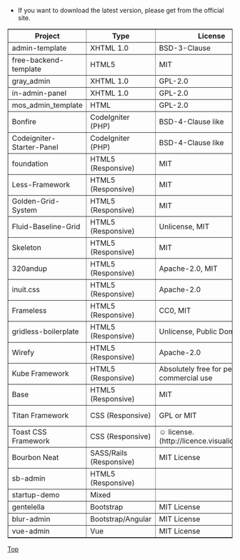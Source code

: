 <a name="Top"></a>

* If you want to download the latest version, please get from the official site.

<table border="1" cellpadding="6">
<thead>
<tr>
    <th>Project</th>
    <th>Type</th>
    <th>License</th>
    <th>URL</th>
</tr>
</thead>
<tbody>
<tr>
    <td>admin-template</td>
    <td>XHTML 1.0</td>
    <td>BSD-3-Clause</td>
    <td>https://github.com/ThePixelDeveloper/admin-template</td>
</tr>
<tr>
    <td>free-backend-template</td>
    <td>HTML5</td>
    <td>MIT</td>
    <td>https://github.com/jaceju/free-backend-template</td>
</tr>
<tr>
    <td>gray_admin</td>
    <td>XHTML 1.0</td>
    <td>GPL-2.0</td>
    <td>http://visztpeter.me/grayadmin/</td>
</tr>
<tr>
    <td>in-admin-panel</td>
    <td>XHTML 1.0</td>
    <td>GPL-2.0</td>
    <td>http://indeziner.com/freecsstemplates/in-admin-panel</td>
</tr>
<tr>
    <td>mos_admin_template</td>
    <td>HTML</td>
    <td>GPL-2.0</td>
    <td>http://arirusmanto.com/free-mos-admin-css-template</td>
</tr>
<tr>
    <td>Bonfire</td>
    <td>CodeIgniter (PHP)</td>
    <td>BSD-4-Clause like</td>
    <td>https://github.com/ci-bonfire/Bonfire</td>
</tr>
<tr>
    <td>Codeigniter-Starter-Panel</td>
    <td>CodeIgniter (PHP)</td>
    <td>BSD-4-Clause like</td>
    <td>https://github.com/freyk/Codeigniter-Starter-Panel</td>
</tr>
<tr>
    <td>foundation</td>
    <td>HTML5 (Responsive)</td>
    <td>MIT</td>
    <td>https://github.com/zurb/foundation</td>
</tr>
<tr>
    <td>Less-Framework</td>
    <td>HTML5 (Responsive)</td>
    <td>MIT</td>
    <td>https://github.com/jonikorpi/Less-Framework</td>
</tr>
<tr>
    <td>Golden-Grid-System</td>
    <td>HTML5 (Responsive)</td>
    <td>MIT</td>
    <td>https://github.com/jonikorpi/Golden-Grid-System</td>
</tr>
<tr>
    <td>Fluid-Baseline-Grid</td>
    <td>HTML5 (Responsive)</td>
    <td>Unlicense, MIT</td>
    <td>https://github.com/thedayhascome/Fluid-Baseline-Grid</td>
</tr>
<tr>
    <td>Skeleton</td>
    <td>HTML5 (Responsive)</td>
    <td>MIT</td>
    <td>https://github.com/dhgamache/Skeleton</td>
</tr>
<tr>
    <td>320andup</td>
    <td>HTML5 (Responsive)</td>
    <td>Apache-2.0, MIT</td>
    <td>https://github.com/malarkey/320andup</td>
</tr>
<tr>
    <td>inuit.css</td>
    <td>HTML5 (Responsive)</td>
    <td>Apache-2.0</td>
    <td>https://github.com/csswizardry/inuit.css</td>
</tr>
<tr>
    <td>Frameless</td>
    <td>HTML5 (Responsive)</td>
    <td>CC0, MIT</td>
    <td>https://github.com/jonikorpi/Frameless</td>
</tr>
<tr>
    <td>gridless-boilerplate</td>
    <td>HTML5 (Responsive)</td>
    <td>Unlicense, Public Domain, MIT</td>
    <td>https://github.com/thatcoolguy/gridless-boilerplate.git</td>
</tr>
<tr>
    <td>Wirefy</td>
    <td>HTML5 (Responsive)</td>
    <td>Apache-2.0</td>
    <td>https://github.com/cjdsie/wirefy</td>
</tr>
<tr>
    <td>Kube Framework</td>
    <td>HTML5 (Responsive)</td>
    <td>Absolutely free for personal or commercial use</td>
    <td>http://imperavi.com/kube/</td>
</tr>
<tr>
    <td>Base</td>
    <td>HTML5 (Responsive)</td>
    <td>MIT</td>
    <td>https://github.com/matthewhartman/base</td>
</tr>
<tr>
    <td>Titan Framework</td>
    <td>CSS (Responsive)</td>
    <td>GPL or MIT</td>
    <td>http://titanthemes.com/titan-framework-a-css-framework-for-responsive-web-designs</td>
</tr>
<tr>
    <td>Toast CSS Framework</td>
    <td>CSS (Responsive)</td>
    <td>☺ license. (http://licence.visualidiot.com/)</td>
    <td>https://github.com/daneden/Toast</td>
</tr>
<tr>
    <td>Bourbon Neat</td>
    <td>SASS/Rails (Responsive)</td>
    <td>MIT License</td>
    <td>https://github.com/thoughtbot/neat</td>
</tr>
<tr>
    <td>sb-admin</td>
    <td>HTML5 (Responsive)</td>
    <td></td>
    <td>https://github.com/IronSummitMedia/startbootstrap/tree/master/templates</td>
</tr>
<tr>
    <td>startup-demo</td>
    <td>Mixed</td>
    <td></td>
    <td>https://github.com/designmodo/startup-demo</td>
</tr>
<tr>
    <td>gentelella</td>
    <td>Bootstrap</td>
    <td>MIT License</td>
    <td>https://github.com/puikinsh/gentelella</td>
</tr>
<tr>
    <td>blur-admin</td>
    <td>Bootstrap/Angular</td>
    <td>MIT License</td>
    <td>https://github.com/akveo/blur-admin</td>
</tr>
<tr>
    <td>vue-admin</td>
    <td>Vue</td>
    <td>MIT License</td>
    <td>https://github.com/fundon/vue-admin</td>
</tr>
</tbody>
</table>

[Top](#Top)
